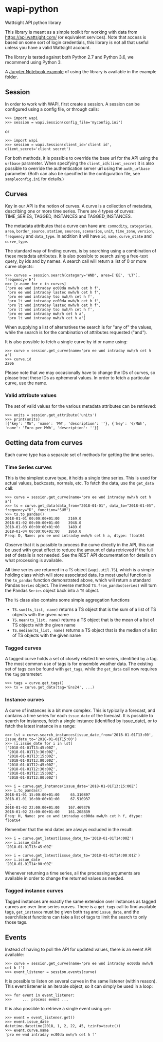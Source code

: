 # wapi-python
Wattsight API python library

This library is meant as a simple toolkit for working with data from
https://api.wattsight.com/ (or equivalent services).  Note that access
is based on some sort of login credentials, this library is not all
that useful unless you have a valid Wattsight account.

The library is tested against both Python 2.7 and Python 3.6,
we recommend using Python 3.

A [Jupyter Notebook example](example/README.md) of using the library is available in the example folder.


## Session

In order to work with WAPI, first create a session.  A session can be configured
using a config file, or through calls:

```commandline
>>> import wapi
>>> session = wapi.Session(config_file='myconfig.ini')
```

or

```commandline
>>> import wapi
>>> session = wapi.Session(client_id='client id', client_secret='client secret')
```

For both methods, it is possible to override the base url for the API using the `urlbase`
parameter.  When specifying the `client_id`/`client_secret` it is also possible to
override the authentication server url using the `auth_urlbase` parameter.
(Both can also be specified in the configuration file, see `sampleconfig.ini` for details.)

## Curves

Key in our API is the notion of curves.  A curve is a collection of metadata, describing
one or more time series.  There are 4 types of curves: TIME_SERIES, TAGGED, INSTANCES
and TAGGED_INSTANCES.

The metadata attributes that a curve can have are: `commodity`, `categories`, `area`,
`border_source`, `station`, `sources`, `scenarios`, `unit`, `time_zone`, `version`,
`frequency` and `data_type`.  In addition it will have `id`, `name`, `curve_state`
and `curve_type`.

The standard way of finding curves, is by searching using a combination of these metadata
attributes.  It is also possible to search using a free-text query, by ids and by names.
A search call will return a list of 0 or more curve objects:

```commandline
>>> curves = session.search(category='WND', area=['EE', 'LT'], frequency='H')
>>> [c.name for c in curves]
['pro ee wnd intraday ec00da mwh/h cet h f',
 'pro ee wnd intraday lastec mwh/h cet h f',
 'pro ee wnd intraday tso mwh/h cet h f',
 'pro lt wnd intraday ec00da mwh/h cet h f',
 'pro lt wnd intraday lastec mwh/h cet h f',
 'pro lt wnd intraday tso mwh/h cet h f',
 'pro ee wnd intraday mwh/h cet h a',
 'pro lt wnd intraday mwh/h cet h a']
```

When supplying a list of alternatives the search is for "any of" the values,
while the search is for the combination of attributes requested ("and").

It is also possible to fetch a single curve by id or name using:

```commandline
>>> curve = session.get_curve(name='pro ee wnd intraday mwh/h cet h a')
>>> curve.id
2206
```

Please note that we may occasionally have to change the IDs of curves, so please treat
these IDs as ephemeral values.  In order to fetch a particular curve, use the name.

### Valid attribute values

The set of valid values for the various metadata attributes can be retrieved:

```commandline
>>> units = session.get_attribute('units')
>>> print(units)
[{'key': 'MW', 'name': 'MW', 'description': ''}, {'key': '€/MWh', 'name': 'Euro per MWh', 'description': ''}]
```


## Getting data from curves

Each curve type has a separate set of methods for getting the time series.

### Time Series curves

This is the simplest curve type, it holds a single time series.  This is used for
actual values, backcasts, normals, etc.  To fetch the data, use the `get_data` call:

```commandline
>>> curve = session.get_curve(name='pro ee wnd intraday mwh/h cet h a')
>>> ts = curve.get_data(data_from="2018-01-01", data_to="2018-01-05", frequency="D", function="SUM")
>>> ts.to_pandas()
2018-01-01 00:00:00+01:00    2169.0
2018-01-02 00:00:00+01:00    3948.0
2018-01-03 00:00:00+01:00    1489.0
2018-01-04 00:00:00+01:00    1860.0
Freq: D, Name: pro ee wnd intraday mwh/h cet h a, dtype: float64
```

Observe that it is possible to process the curve directly in the API, this can be used with
great effect to reduce the amount of data retrieved if the full set of details is not needed.
See the REST API documentation for details on what processing is available.

All time series are returned in a `TS` object (`wapi.util.TS`), which is a simple holding
class which will store associated data.  Its most useful function is the `to_pandas` function
demonstrated above, which will return a standard Pandas `Series` object.
The inverse method `TS.from_pandas(series)` will turn the Pandas `Series` object back into a `TS` object.

The `TS` class also contains some simple aggregation functions
* `TS.sum(ts_list, name)` returns a TS object that is the sum of a list of TS objects with the given name
* `TS.mean(ts_list, name)` returns a TS object that is the mean of a list of TS objects with the given name
* `TS.median(ts_list, name)` returns a TS object that is the median of a list of TS objects with the given name


### Tagged curves

A tagged curve holds a set of closely related time series, identified by a tag.  The most
common use of tags is for ensemble weather data.  The existing set of tags can be found
with `get_tags`, while the `get_data` call now requires the `tag` parameter:

```commandline
>>> tags = curve.get_tags()
>>> ts = curve.get_data(tag='Ens24', ...)
```


### Instance curves

A curve of instances is a bit more complex.  This is typically a forecast, and contains
a time series for each `issue_date` of the forecast.  It is possible to search for instances,
fetch a single instance (identified by issue_date), or to fetch the latest instance in a range:

```commandline
>>> lst = curve.search_instances(issue_date_from='2018-01-01T13:00', issue_date_to='2018-01-01T15:00')
>>> [i.issue_date for i in lst]
['2018-01-01T13:45:00Z',
 '2018-01-01T13:30:00Z',
 '2018-01-01T13:15:00Z',
 '2018-01-01T13:00:00Z',
 '2018-01-01T12:45:00Z',
 '2018-01-01T12:30:00Z',
 '2018-01-01T12:15:00Z',
 '2018-01-01T12:00:00Z']

>>> i = curve.get_instance(issue_date='2018-01-01T13:15:00Z')
>>> i.to_pandas()
2018-01-01 15:00:00+01:00     65.310897
2018-01-01 16:00:00+01:00     67.510937
...
2018-01-02 22:00:00+01:00    167.469376
2018-01-02 23:00:00+01:00    161.208839
Freq: H, Name: pro ee wnd intraday ec00da mwh/h cet h f, dtype: float64
```

Remember that the end dates are always excluded in the result:

```commandline
>>> i = curve.get_latest(issue_date_to='2018-01-01T14:00Z')
>>> i.issue_date
'2018-01-01T13:45:00Z'

>>> i = curve.get_latest(issue_date_to='2018-01-01T14:00:01Z')
>>> i.issue_date
'2018-01-01T14:00:00Z'
```

Whenever returning a time series, all the processing arguments are available in order to
change the returned values as needed.


### Tagged instance curves

Tagged instances are exactly the same extension over instances as tagged curves are over
time series curves.  There is a `get_tags` call to find available tags, `get_instance`
must be given both `tag` and `issue_date`, and the search/latest functions can take a list
of tags to limit the search to only those tags.


## Events

Instead of having to poll the API for updated values, there is an event API available:

```commandline
>>> curve = session.get_curve(name='pro ee wnd intraday ec00da mwh/h cet h f')
>>> event_listener = session.events(curve)
```

It is possible to listen on several curves in the same listener (within reason).
This event listener is an iterable object, so it can simply be used in a loop:

```commandline
>>> for event in event_listener:
>>>     ... process event ...
```

It is also possible to retrieve a single event using `get`:

```commandline
>>> event = event_listener.get()
>>> event.issue_date
datetime.datetime(2018, 1, 2, 22, 45, tzinfo=tzutc())
>>> event.curve.name
'pro ee wnd intraday ec00da mwh/h cet h f'
```
